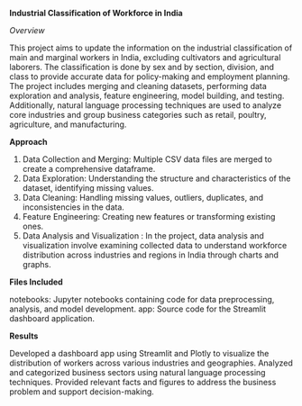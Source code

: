 **Industrial Classification of Workforce in India**

_Overview_

This project aims to update the information on the industrial classification of main and marginal workers in India, excluding cultivators and agricultural laborers. The classification is done by sex and by section, division, and class to provide accurate data for policy-making and employment planning. The project includes merging and cleaning datasets, performing data exploration and analysis, feature engineering, model building, and testing. Additionally, natural language processing techniques are used to analyze core industries and group business categories such as retail, poultry, agriculture, and manufacturing.

**Approach**

1. Data Collection and Merging: Multiple CSV data files are merged to create a comprehensive dataframe.
2. Data Exploration: Understanding the structure and characteristics of the dataset, identifying missing values.
3. Data Cleaning: Handling missing values, outliers, duplicates, and inconsistencies in the data.
4. Feature Engineering: Creating new features or transforming existing ones.
5. Data Analysis and Visualization : In the project, data analysis and visualization involve examining collected data to understand workforce distribution across industries and regions in India through charts and graphs.

**Files Included**

notebooks: Jupyter notebooks containing code for data preprocessing, analysis, and model development.
app: Source code for the Streamlit dashboard application.

**Results**

Developed a dashboard app using Streamlit and Plotly to visualize the distribution of workers across various industries and geographies.
Analyzed and categorized business sectors using natural language processing techniques.
Provided relevant facts and figures to address the business problem and support decision-making.
